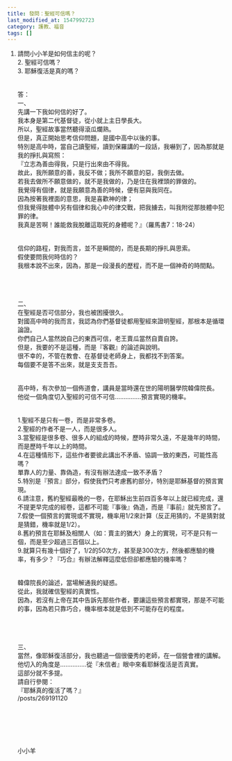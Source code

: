 ```yaml
---
title: 發問：聖經可信嗎？
last_modified_at: 1547992723
category: 護教、福音
tags: []
---
```


1.	請問小小羊是如何信主的呢？<br>2.	聖經可信嗎？<br>3.	耶穌復活是真的嗎？<br><!--more--><br><br>答：<br>一、<br>先講一下我如何信的好了。<br>我本身是第二代基督徒，從小就上主日學長大。<br>所以，聖經故事當然聽得滾瓜爛熟。<br>但是，真正開始思考信仰問題，是國中高中以後的事。<br>特別是高中時，當自己讀聖經，讀到保羅講的一段話，我嚇到了，因為那就是我的掙扎與寫照：<br>『立志為善由得我，只是行出來由不得我。<br>故此，我所願意的善，我反不做；我所不願意的惡，我倒去做。<br>若我去做所不願意做的，就不是我做的，乃是住在我裡頭的罪做的。<br>我覺得有個律，就是我願意為善的時候，便有惡與我同在。<br>因為按著我裡面的意思，我是喜歡神的律；<br>但我覺得肢體中另有個律和我心中的律交戰，把我擄去，叫我附從那肢體中犯罪的律。<br>我真是苦啊！誰能救我脫離這取死的身體呢？』（羅馬書7：18-24）<br> <br><br>信仰的路程，對我而言，並不是瞬間的，而是長期的掙扎與思索。<br>假使要問我何時信的？<br>我根本說不出來，因為，那是一段漫長的歷程，而不是一個神奇的時間點。<br> <br><br><br><br>二、<br>在聖經是否可信部分，我也被困擾很久。<br>對國高中時的我而言，我認為你們基督徒都用聖經來證明聖經，那根本是循環論證。<br>你們自己人當然說自己的東西可信，老王賣瓜當然自賣自誇。<br>但是，我要的不是這種，而是『客觀』的論述與說明。<br>很不幸的，不管在教會、在基督徒老師身上，我都找不到答案。<br>每個要不是答不出來，就是支支吾吾。<br> <br><br>高中時，有次參加一個佈道會，講員是當時還在世的陽明醫學院韓偉院長。<br>他從一個角度切入聖經的可信不可信……………預言實現的機率。<br> <br><br>1.聖經不是只有一卷，而是非常多卷。<br>2.聖經的作者不是一人，而是很多人。<br>3.當聖經是很多卷、很多人的組成的時候，歷時非常久遠，不是幾年的時間，而是歷時千年以上的時間。<br>4.在這種情形下，這些作者要彼此講出不矛盾、協調一致的東西，可能性高嗎？<br>單靠人的力量、靠偽造，有沒有辦法達成一致不矛盾？<br>5.特別是『預言』部分，假使我們只考慮舊約部分，特別是耶穌基督的預言實現。<br>6.請注意，舊約聖經最晚的一卷，在耶穌出生前四百多年以上就已經完成，還不提更早完成的經卷，這都不可能『事後』偽造，而是『事前』就先預言了。<br>7.假使一個預言的實現或不實現，機率用1/2來計算（反正用猜的，不是猜對就是猜錯，機率就是1/2）。<br>8.舊約預言在耶穌及相關人（如：賣主的猶大）身上的實現，可不是只有一個，而是至少超過三百個以上。<br>9.就算只有幾十個好了，1/2的50次方，甚至是300次方，然後都應驗的機率，有多少？『巧合』有辦法解釋這麼低但卻都應驗的機率嗎？<br> <br><br>韓偉院長的論述，當場解通我的疑惑。<br>從此，我就確信聖經的真實性。<br>因為，若沒有上帝在其中告訴先那些作者，要讓這些預言都實現，那是不可能的事，因為若只靠巧合，機率根本就是低到不可能存在的程度。<br> <br><br><br><br>三、<br>當然，像耶穌復活部分，我也聽過一個很優秀的老師，在一個營會裡的講解。<br>他切入的角度是……………從『未信者』眼中來看耶穌復活是否真實。<br>這部分就不多提。<br>請自行參閱：<br>『耶穌真的復活了嗎？』<br>/posts/269191120<br> <br> <br><br><br><br><br>小小羊
